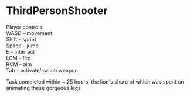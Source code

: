 # ThirdPersonShooter

Player controls:
<br>
WASD - movement  <br>
Shift - sprint <br>
Space - jump <br>
E - interract <br>
LCM - fire <br>
RCM - aim <br>
Tab - activate/switch weapon <br>

Task completed within ~ 25 hours, the lion's share of which was spent on animating these gorgeous legs